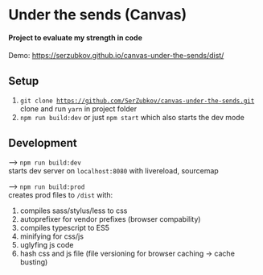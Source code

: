 # Under the sends (Canvas)

#### Project to evaluate my strength in code

Demo: https://serzubkov.github.io/canvas-under-the-sends/dist/

## Setup
1. <code>git clone https://github.com/SerZubkov/canvas-under-the-sends.git</code> clone and run <code>yarn</code> in project folder
2. <code>npm run build:dev</code> or just <code>npm start</code> which also starts the dev mode

## Development
--> <code>npm run build:dev</code><br>
  starts dev server on <code>localhost:8080</code> with livereload, sourcemap

--> <code>npm run build:prod</code><br>
  creates prod files to <code>/dist</code> with:

  1. compiles sass/stylus/less to css <br>
  2. autoprefixer for vendor prefixes (browser compability)<br>
  3. compiles typescript to ES5 <br>
  4. minifying for css/js <br>
  5. uglyfing js code <br>
  6. hash css and js file (file versioning for browser caching -> cache busting)<br>
